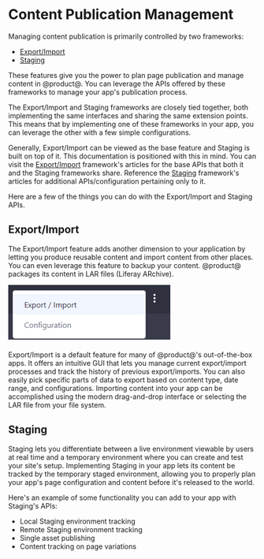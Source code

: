 # Content Publication Management

Managing content publication is primarily controlled by two frameworks:

<!-- - Change Lists -->
- [Export/Import](#export-import)
- [Staging](#staging)

These features give you the power to plan page publication and manage content
in @product@. You can leverage the APIs offered by these frameworks to manage
your app's publication process.

The Export/Import and Staging frameworks are closely tied together, both
implementing the same interfaces and sharing the same extension points. This
means that by implementing one of these frameworks in your app, you can leverage
the other with a few simple configurations.

Generally, Export/Import can be viewed as the base feature and Staging is built
on top of it. This documentation is positioned with this in mind. You can
visit the
[Export/Import](/developer/frameworks/-/knowledge_base/7-2/export-import)
framework's articles for the base APIs that both it and the Staging frameworks
share. Reference the
[Staging](/developer/frameworks/-/knowledge_base/7-2/staging) framework's
articles for additional APIs/configuration pertaining only to it.

Here are a few of the things you can do with the Export/Import and Staging APIs. 

## Export/Import

The Export/Import feature adds another dimension to your application by letting
you produce reusable content and import content from other places. You can even
leverage this feature to backup your content. @product@ packages its content in
LAR files (Liferay ARchive).

![Figure 1: Leveraging the Export/Import feature in your app is useful for sharing content.](../../images/export-import-preview.png)

Export/Import is a default feature for many of @product@'s out-of-the-box apps.
It offers an intuitive GUI that lets you manage current export/import processes
and track the history of previous export/imports. You can also easily pick
specific parts of data to export based on content type, date range, and
configurations. Importing content into your app can be accomplished using the
modern drag-and-drop interface or selecting the LAR file from your file system.

## Staging

Staging lets you differentiate between a live environment viewable by users at
real time and a temporary environment where you can create and test your site's
setup. Implementing Staging in your app lets its content be tracked by the
temporary staged environment, allowing you to properly plan your app's page
configuration and content before it's released to the world.

Here's an example of some functionality you can add to your app with Staging's
APIs:

- Local Staging environment tracking
- Remote Staging environment tracking
- Single asset publishing
- Content tracking on page variations
